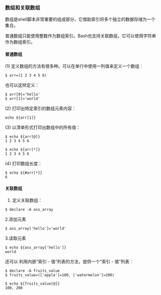 ### 数组和关联数组

数组是shell脚本非常重要的组成部分，它借助索引将多个独立的数据存储为一个集合。

普通数组只能使用整数作为数组索引。Bash也支持关联数组，它可以使用字符串作为数组索引。

#### 普通数组

\(1\) 定义数组的方法有很多种。可以在单行中使用一列值来定义一个数组：

```
$ arr=(1 2 3 4 5 6)
```

也可以这样定义：

```
$ arr[0]='hello'
$ arr[1]='world'
```

\(2\) 打印出特定索引的数组元素内容：

```
echo ${arr[1]}
```

\(3\) 以清单形式打印出数组中的所有值：

```
$ echo ${arr[@]} 
1 2 3 4 5 6

$ echo ${arr[*]}
1 2 3 4 5 6
```

\(4\) 打印数组长度：

```
$ echo ${#arr[*]}
6
```

#### 关联数组

1. 定义关联数组：

```
$ declare -A ass_array
```

2.添加元素

```
$ ass_array['hello']='world'
```

3.读取元素

```
$ echo ${ass_array['hello']}
world
```

还可以 利用内嵌“索引 - 值”列表的方法，提供一个“索引 - 值”列表：

```
$ declare -A fruits_value
$ fruits_value=(['apple']=100, ['watermelon']=200)

$ echo ${fruits_value[@]}
100, 200
```



